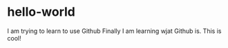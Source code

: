 # hello-world
I am trying to learn to use Github
Finally I am learning wjat Github is. This is cool!
